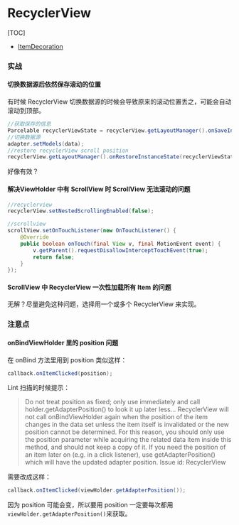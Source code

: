 # RecyclerView

[TOC]





- [ItemDecoration](./rv-item-decoration.md)









### 实战

#### 切换数据源后依然保存滚动的位置

有时候 RecyclerView 切换数据源的时候会导致原来的滚动位置丢之，可能会自动滚动到顶部。

```java
//获取保存的信息
Parcelable recyclerViewState = recyclerView.getLayoutManager().onSaveInstanceState();
//切换数据源
adapter.setModels(data);
//restore recyclerView scroll position
recyclerView.getLayoutManager().onRestoreInstanceState(recyclerViewState);
```

好像有效？



#### 解决ViewHolder 中有 ScrollView 时 ScrollView 无法滚动的问题



```java
//recyclerview
recyclerView.setNestedScrollingEnabled(false);

//scrollview
scrollView.setOnTouchListener(new OnTouchListener() {
    @Override
    public boolean onTouch(final View v, final MotionEvent event) {
        v.getParent().requestDisallowInterceptTouchEvent(true);
        return false;
    }
});
```



#### ScrollView 中 RecyclerView 一次性加载所有 Item 的问题

无解？尽量避免这种问题，选择用一个或多个 RecyclerView 来实现。





### 注意点



#### onBindViewHolder 里的 position 问题



在 onBind 方法里用到 position 类似这样：

```java
callback.onItemClicked(position);
```

Lint 扫描的时候提示：

> Do not treat position as fixed; only use immediately and call holder.getAdapterPosition() to look it up later less... 
>  RecyclerView will not call onBindViewHolder again when the position of the item changes in the data set unless the item itself is invalidated or the new position cannot be determined.  For this reason, you should only use the position parameter while acquiring the related data item inside this method, and should not keep a copy of it.  If you need the position of an item later on (e.g. in a click listener), use getAdapterPosition() which will have the updated adapter position.
>  Issue id: RecyclerView

需要改成这样：

```java
callback.onItemClicked(viewHolder.getAdapterPosition());
```



因为 position 可能会变，所以要用 position 一定要每次都用`viewHolder.getAdapterPosition()`来获取。

